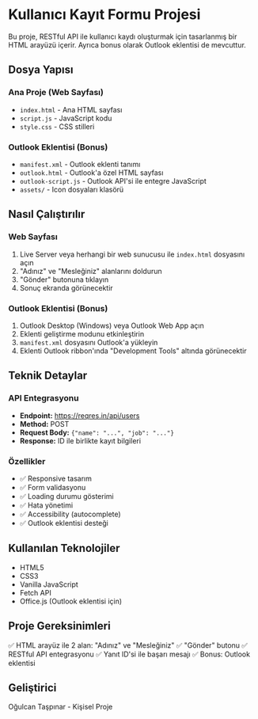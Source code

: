 # Kullanıcı Kayıt Formu Projesi

Bu proje, RESTful API ile kullanıcı kaydı oluşturmak için tasarlanmış bir HTML arayüzü içerir. Ayrıca bonus olarak Outlook eklentisi de mevcuttur.

## Dosya Yapısı

### Ana Proje (Web Sayfası)
- `index.html` - Ana HTML sayfası
- `script.js` - JavaScript kodu
- `style.css` - CSS stilleri

### Outlook Eklentisi (Bonus)
- `manifest.xml` - Outlook eklenti tanımı
- `outlook.html` - Outlook'a özel HTML sayfası
- `outlook-script.js` - Outlook API'si ile entegre JavaScript
- `assets/` - Icon dosyaları klasörü

## Nasıl Çalıştırılır

### Web Sayfası
1. Live Server veya herhangi bir web sunucusu ile `index.html` dosyasını açın
2. "Adınız" ve "Mesleğiniz" alanlarını doldurun
3. "Gönder" butonuna tıklayın
4. Sonuç ekranda görünecektir

### Outlook Eklentisi (Bonus)
1. Outlook Desktop (Windows) veya Outlook Web App açın
2. Eklenti geliştirme modunu etkinleştirin
3. `manifest.xml` dosyasını Outlook'a yükleyin
4. Eklenti Outlook ribbon'ında "Development Tools" altında görünecektir

## Teknik Detaylar

### API Entegrasyonu
- **Endpoint:** https://reqres.in/api/users
- **Method:** POST
- **Request Body:** `{"name": "...", "job": "..."}`
- **Response:** ID ile birlikte kayıt bilgileri

### Özellikler
- ✅ Responsive tasarım
- ✅ Form validasyonu
- ✅ Loading durumu gösterimi
- ✅ Hata yönetimi
- ✅ Accessibility (autocomplete)
- ✅ Outlook eklentisi desteği

## Kullanılan Teknolojiler
- HTML5
- CSS3
- Vanilla JavaScript
- Fetch API
- Office.js (Outlook eklentisi için)

## Proje Gereksinimleri
✅ HTML arayüz ile 2 alan: "Adınız" ve "Mesleğiniz"
✅ "Gönder" butonu
✅ RESTful API entegrasyonu
✅ Yanıt ID'si ile başarı mesajı
✅ Bonus: Outlook eklentisi

## Geliştirici
Oğulcan Taşpınar - Kişisel Proje
